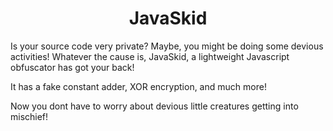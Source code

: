 <h1 align="center">JavaSkid</h1>

Is your source code very private?
Maybe, you might be doing some devious activities!
Whatever the cause is, JavaSkid, a lightweight Javascript obfuscator has got your back!

It has a fake constant adder, XOR encryption, and much more!

Now you dont have to worry about devious little creatures getting into mischief!
